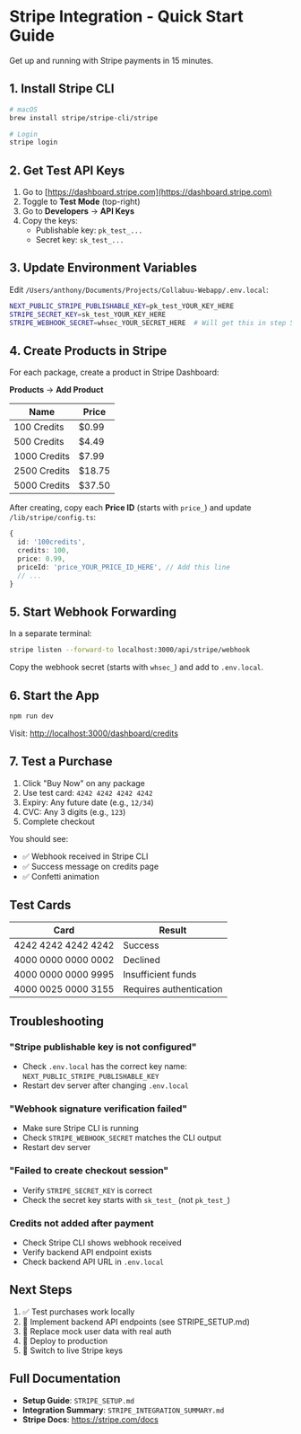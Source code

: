 # Stripe Integration - Quick Start Guide

Get up and running with Stripe payments in 15 minutes.

## 1. Install Stripe CLI

```bash
# macOS
brew install stripe/stripe-cli/stripe

# Login
stripe login
```

## 2. Get Test API Keys

1. Go to [https://dashboard.stripe.com](https://dashboard.stripe.com)
2. Toggle to **Test Mode** (top-right)
3. Go to **Developers** → **API Keys**
4. Copy the keys:
   - Publishable key: `pk_test_...`
   - Secret key: `sk_test_...`

## 3. Update Environment Variables

Edit `/Users/anthony/Documents/Projects/Collabuu-Webapp/.env.local`:

```bash
NEXT_PUBLIC_STRIPE_PUBLISHABLE_KEY=pk_test_YOUR_KEY_HERE
STRIPE_SECRET_KEY=sk_test_YOUR_KEY_HERE
STRIPE_WEBHOOK_SECRET=whsec_YOUR_SECRET_HERE  # Will get this in step 5
```

## 4. Create Products in Stripe

For each package, create a product in Stripe Dashboard:

**Products** → **Add Product**

| Name          | Price  |
|---------------|--------|
| 100 Credits   | $0.99  |
| 500 Credits   | $4.49  |
| 1000 Credits  | $7.99  |
| 2500 Credits  | $18.75 |
| 5000 Credits  | $37.50 |

After creating, copy each **Price ID** (starts with `price_`) and update `/lib/stripe/config.ts`:

```typescript
{
  id: '100credits',
  credits: 100,
  price: 0.99,
  priceId: 'price_YOUR_PRICE_ID_HERE', // Add this line
  // ...
}
```

## 5. Start Webhook Forwarding

In a separate terminal:

```bash
stripe listen --forward-to localhost:3000/api/stripe/webhook
```

Copy the webhook secret (starts with `whsec_`) and add to `.env.local`.

## 6. Start the App

```bash
npm run dev
```

Visit: [http://localhost:3000/dashboard/credits](http://localhost:3000/dashboard/credits)

## 7. Test a Purchase

1. Click "Buy Now" on any package
2. Use test card: `4242 4242 4242 4242`
3. Expiry: Any future date (e.g., `12/34`)
4. CVC: Any 3 digits (e.g., `123`)
5. Complete checkout

You should see:
- ✅ Webhook received in Stripe CLI
- ✅ Success message on credits page
- ✅ Confetti animation

## Test Cards

| Card                | Result                    |
|---------------------|---------------------------|
| 4242 4242 4242 4242 | Success                   |
| 4000 0000 0000 0002 | Declined                  |
| 4000 0000 0000 9995 | Insufficient funds        |
| 4000 0025 0000 3155 | Requires authentication   |

## Troubleshooting

### "Stripe publishable key is not configured"
- Check `.env.local` has the correct key name: `NEXT_PUBLIC_STRIPE_PUBLISHABLE_KEY`
- Restart dev server after changing `.env.local`

### "Webhook signature verification failed"
- Make sure Stripe CLI is running
- Check `STRIPE_WEBHOOK_SECRET` matches the CLI output
- Restart dev server

### "Failed to create checkout session"
- Verify `STRIPE_SECRET_KEY` is correct
- Check the secret key starts with `sk_test_` (not `pk_test_`)

### Credits not added after payment
- Check Stripe CLI shows webhook received
- Verify backend API endpoint exists
- Check backend API URL in `.env.local`

## Next Steps

1. ✅ Test purchases work locally
2. 🔄 Implement backend API endpoints (see STRIPE_SETUP.md)
3. 🔄 Replace mock user data with real auth
4. 🔄 Deploy to production
5. 🔄 Switch to live Stripe keys

## Full Documentation

- **Setup Guide**: `STRIPE_SETUP.md`
- **Integration Summary**: `STRIPE_INTEGRATION_SUMMARY.md`
- **Stripe Docs**: https://stripe.com/docs
